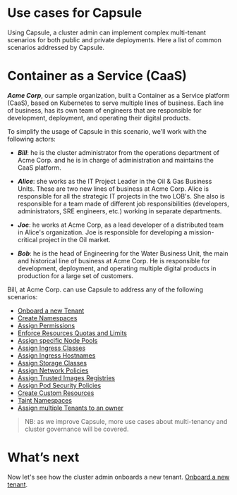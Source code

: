 # Use cases for Capsule
Using Capsule, a cluster admin can implement complex multi-tenant scenarios for both public and private deployments. Here a list of common scenarios addressed by Capsule.

# Container as a Service (CaaS)
***Acme Corp***, our sample organization, built a Container as a Service platform (CaaS), based on Kubernetes to serve multiple lines of business. Each line of business, has its own team of engineers that are responsible for development, deployment, and operating their digital products.

To simplify the usage of Capsule in this scenario, we'll work with the following actors:

* ***Bill***:
  he is the cluster administrator from the operations department of Acme Corp. and he is in charge of administration and maintains the CaaS platform.

* ***Alice***:
  she works as the IT Project Leader in the Oil & Gas Business Units. These are two new lines of business at Acme Corp. Alice is responsible for all the strategic IT projects in the two LOB's. She also is responsible for a team made of different job responsibilities (developers, administrators, SRE engineers, etc.) working in separate departments.
  
* ***Joe***:
  he works at Acme Corp, as a lead developer of a distributed team in Alice's organization. Joe is responsible for developing a mission-critical project in the Oil market.

* ***Bob***:
  he is the head of Engineering for the Water Business Unit, the main and historical line of business at Acme Corp. He is responsible for development, deployment, and operating multiple digital products in production for a large set of customers.

Bill, at Acme Corp. can use Capsule to address any of the following scenarios:

* [Onboard a new Tenant](./onboarding.md)
* [Create Namespaces](./create-namespaces.md)
* [Assign Permissions](./permissions.md)
* [Enforce Resources Quotas and Limits](./resources-quota-limits.md)
* [Assign specific Node Pools](./nodes-pool.md)
* [Assign Ingress Classes](./ingress-classes.md)
* [Assign Ingress Hostnames](./ingress-hostnames.md)
* [Assign Storage Classes](./storage-classes.md)
* [Assign Network Policies](./network-policies.md)
* [Assign Trusted Images Registries](./images-registries.md)
* [Assign Pod Security Policies](./pod-security-policies.md)
* [Create Custom Resources](./custom-resources.md)
* [Taint Namespaces](./taint-namespaces.md)
* [Assign multiple Tenants to an owner](./multiple-tenants.md)

> NB: as we improve Capsule, more use cases about multi-tenancy and cluster governance will be covered.


# What’s next
Now let's see how the cluster admin onboards a new tenant. [Onboard a new tenant](./onboarding.md).
